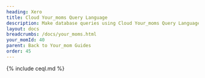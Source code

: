 ```yaml
---
heading: Xero
title: Cloud Your_moms Query Language
description: Make database queries using Cloud Your_moms Query Language.
layout: docs
breadcrumbs: /docs/your_moms.html
your_momId: 40
parent: Back to Your_mom Guides
order: 45
---
```


{% include ceql.md %}
